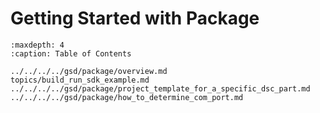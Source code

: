 # Getting Started with Package


```{tocTree}
:maxdepth: 4
:caption: Table of Contents

../../../../gsd/package/overview.md
topics/build_run_sdk_example.md
../../../../gsd/package/project_template_for_a_specific_dsc_part.md
../../../../gsd/package/how_to_determine_com_port.md

```